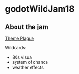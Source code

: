 # godotWildJam18
## About the jam
[Theme Plague](https://itch.io/jam/godot-wild-jam-18)

Wildcards:
- 80s visual
- system of chance
- weather effects
  
  
